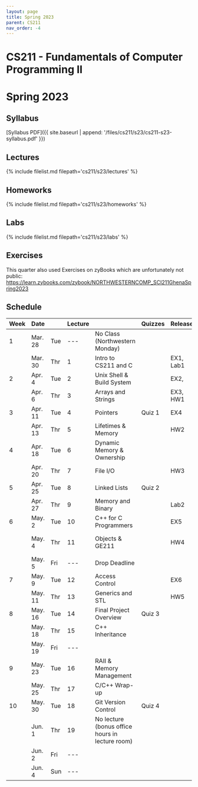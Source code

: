 ```yaml
---
layout: page
title: Spring 2023
parent: CS211
nav_order: -4
---
```


# CS211 - Fundamentals of Computer Programming II
# Spring 2023

## Syllabus

[Syllabus PDF]({{ site.baseurl | append: '/files/cs211/s23/cs211-s23-syllabus.pdf' }})

## Lectures

{% include filelist.md filepath='cs211/s23/lectures' %}

## Homeworks

{% include filelist.md filepath='cs211/s23/homeworks' %}

## Labs

{% include filelist.md filepath='cs211/s23/labs' %}

## Exercises

This quarter also used Exercises on zyBooks which are unfortunately not public: <https://learn.zybooks.com/zybook/NORTHWESTERNCOMP_SCI211GhenaSpring2023>

## Schedule

| Week | Date    |     | Lecture |                                                 | Quizzes | Released  | Due                          |
| ---- | ------- | --- | ------- | ----------------------------------------------- | ------- | --------- | ---------------------------- |
| 1    | Mar. 28 | Tue | \---    | No Class (Northwestern Monday)                  |         |           |                              |
|      | Mar. 30 | Thr | 1       | Intro to CS211 and C                            |         | EX1, Lab1 |                              |
| 2    | Apr. 4  | Tue | 2       | Unix Shell & Build System                       |         | EX2,      | EX1                          |
|      | Apr. 6  | Thr | 3       | Arrays and Strings                              |         | EX3, HW1  | EX2, Lab1                    |
| 3    | Apr. 11 | Tue | 4       | Pointers                                        | Quiz 1  | EX4       | EX3                          |
|      | Apr. 13 | Thr | 5       | Lifetimes & Memory                              |         | HW2       | HW1 (self-eval)              |
| 4    | Apr. 18 | Tue | 6       | Dynamic Memory & Ownership                      |         |           | EX4                          |
|      | Apr. 20 | Thr | 7       | File I/O                                        |         | HW3       | HW2 (self-eval)              |
| 5    | Apr. 25 | Tue | 8       | Linked Lists                                    | Quiz 2  |           |                              |
|      | Apr. 27 | Thr | 9       | Memory and Binary                               |         | Lab2      | HW3 Part 1 (self-eval)       |
| 6    | May. 2  | Tue | 10      | C++ for C Programmers                           |         | EX5       |                              |
|      | May. 4  | Thr | 11      | Objects & GE211                                 |         | HW4       | HW3 Part 2 (self-eval), Lab2 |
|      | May. 5  | Fri | \---    | Drop Deadline                                   |         |           |                              |
| 7    | May. 9  | Tue | 12      | Access Control                                  |         | EX6       | EX5                          |
|      | May. 11 | Thr | 13      | Generics and STL                                |         | HW5       | HW4 (self-eval)              |
| 8    | May. 16 | Tue | 14      | Final Project Overview                          | Quiz 3  |           | EX6                          |
|      | May. 18 | Thr | 15      | C++ Inheritance                                 |         |           | HW5 (self-eval)              |
|      | May. 19 | Fri | \---    |                                                 |         |           | Project Proposal             |
| 9    | May. 23 | Tue | 16      | RAII & Memory Management                        |         |           | Project Specification        |
|      | May. 25 | Thr | 17      | C/C++ Wrap-up                                   |         |           |                              |
| 10   | May. 30 | Tue | 18      | Git Version Control                             | Quiz 4  |           |                              |
|      | Jun. 1  | Thr | 19      | No lecture (bonus office hours in lecture room) |         |           |                              |
|      | Jun. 2  | Fri | \---    |                                                 |         |           | Project Code                 |
|      | Jun. 4  | Sun | \---    |                                                 |         |           | Project Eval Guide           |


